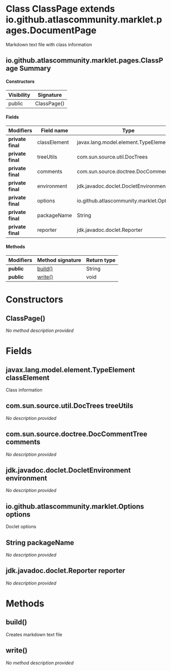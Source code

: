 Class ClassPage extends io.github.atlascommunity.marklet.pages.DocumentPage
===========================================================================
Markdown text file with class information

io.github.atlascommunity.marklet.pages.ClassPage Summary
-------
#### Constructors
| Visibility | Signature   |
| ---------- | ----------- |
| public     | ClassPage() |
#### Fields
| Modifiers         | Field name   | Type                                     |
| ----------------- | ------------ | ---------------------------------------- |
| **private final** | classElement | javax.lang.model.element.TypeElement     |
| **private final** | treeUtils    | com.sun.source.util.DocTrees             |
| **private final** | comments     | com.sun.source.doctree.DocCommentTree    |
| **private final** | environment  | jdk.javadoc.doclet.DocletEnvironment     |
| **private final** | options      | io.github.atlascommunity.marklet.Options |
| **private final** | packageName  | String                                   |
| **private final** | reporter     | jdk.javadoc.doclet.Reporter              |
#### Methods
| Modifiers  | Method signature  | Return type |
| ---------- | ----------------- | ----------- |
| **public** | [build()](#build) | String      |
| **public** | [write()](#write) | void        |

Constructors
============
ClassPage()
-----------
*No method description provided*


Fields
======
javax.lang.model.element.TypeElement classElement
-------------------------------------------------
Class information


com.sun.source.util.DocTrees treeUtils
--------------------------------------
*No description provided*


com.sun.source.doctree.DocCommentTree comments
----------------------------------------------
*No description provided*


jdk.javadoc.doclet.DocletEnvironment environment
------------------------------------------------
*No description provided*


io.github.atlascommunity.marklet.Options options
------------------------------------------------
Doclet options


String packageName
----------------------------
*No description provided*


jdk.javadoc.doclet.Reporter reporter
------------------------------------
*No description provided*


Methods
=======
build()
-------
Creates markdown text file


write()
-------
*No method description provided*


